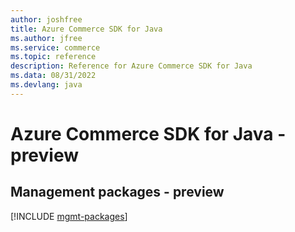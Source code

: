 ```yaml
---
author: joshfree
title: Azure Commerce SDK for Java
ms.author: jfree
ms.service: commerce
ms.topic: reference
description: Reference for Azure Commerce SDK for Java
ms.data: 08/31/2022
ms.devlang: java
---
```

# Azure Commerce SDK for Java - preview

## Management packages - preview
[!INCLUDE [mgmt-packages](commerce-mgmt-index.md)]